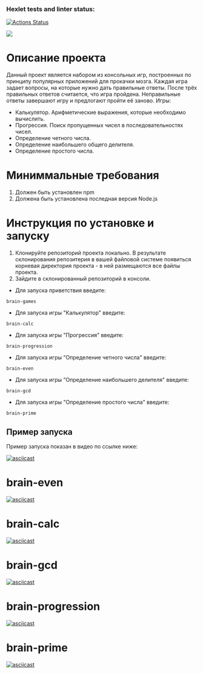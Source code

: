 ### Hexlet tests and linter status:
[![Actions Status](https://github.com/miley777/frontend-project-44/actions/workflows/hexlet-check.yml/badge.svg)](https://github.com/miley777/frontend-project-44/actions)

<a href="https://codeclimate.com/github/miley777/frontend-project-44/maintainability"><img src="https://api.codeclimate.com/v1/badges/0324022578cfd58048c8/maintainability" /></a>

# Описание проекта
 
Данный проект является набором из консольных игр, построенных по принципу популярных приложений для прокачки мозга. Каждая игра задает вопросы, на которые нужно дать правильные ответы. После трёх правильных ответов считается, что игра пройдена. Неправильные ответы завершают игру и предлогают пройти  её заново. Игры:

 - Калькулятор. Арифметические выражения, которые необходимо вычислить.
 - Прогрессия. Поиск пропущенных чисел в последовательностях чисел.
 - Определение четного числа.
 - Определение наибольшего общего делителя.
 - Определение простого числа.

# Миниммальные требования

1. Должен быть установлен npm
2. Должена быть установлена последная версия Node.js

# Инструкция по установке и запуску

1. Клонируйте репозиторий проекта локально. В результате склонирования репозитерия в вашей файловой системе появиться корневая директория проекта - в ней размещаются все файлы проекта.
2. Зайдите в склонированный репозиторий в консоли.
 - Для запуска приветствия введите: 
 ```
 brain-games
 ```
 - Для запуска игры "Калькулятор" введите:
 ```
 brain-calc
 ```
 - Для запуска игры "Прогрессия" введите:
 ```
 brain-progression
 ```
 - Для запуска игры "Определение четного числа" введите:
 ```
 brain-even
 ```
 - Для запуска игры "Определение наибольшего делителя" введите:
 ```
 brain-gcd
 ```
 - Для запуска игры "Определение простого числа" введите:
 ```
 brain-prime
 ```

## Пример запуска

Пример запуска показан в видео по ссылке ниже:


[![asciicast](https://asciinema.org/a/Xe7rNizMLGWpiADxbbAwSqpAW.svg)](https://asciinema.org/a/Xe7rNizMLGWpiADxbbAwSqpAW)

# brain-even


[![asciicast](https://asciinema.org/a/g1i3e5q83XIK8Z6p5F6uftbW7.svg)](https://asciinema.org/a/g1i3e5q83XIK8Z6p5F6uftbW7)

# brain-calc


[![asciicast](https://asciinema.org/a/1tSlVqY9eDgfOdBwNW4LgkU2i.svg)](https://asciinema.org/a/1tSlVqY9eDgfOdBwNW4LgkU2i)

# brain-gcd


[![asciicast](https://asciinema.org/a/2ahkitcqRyFVdDKRiLzw8WGGU.svg)](https://asciinema.org/a/2ahkitcqRyFVdDKRiLzw8WGGU)

# brain-progression


[![asciicast](https://asciinema.org/a/Z66tJm3elak2e8MikGvnEZU8Z.svg)](https://asciinema.org/a/Z66tJm3elak2e8MikGvnEZU8Z)

# brain-prime


[![asciicast](https://asciinema.org/a/GRAgWBcp2G9H5FQj2e7UigIl1.svg)](https://asciinema.org/a/GRAgWBcp2G9H5FQj2e7UigIl1)
